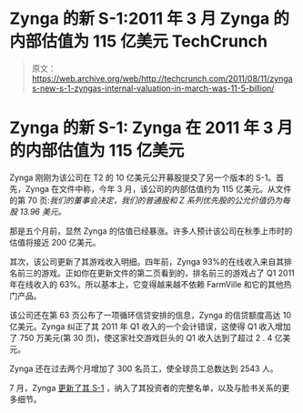 # Zynga 的新 S-1:2011 年 3 月 Zynga 的内部估值为 115 亿美元 TechCrunch

> 原文：<https://web.archive.org/web/http://techcrunch.com/2011/08/11/zyngas-new-s-1-zyngas-internal-valuation-in-march-was-11-5-billion/>

# Zynga 的新 S-1: Zynga 在 2011 年 3 月的内部估值为 115 亿美元

Zynga 刚刚为该公司在 T2 的 10 亿美元公开募股提交了另一个版本的 S-1。首先，Zynga 在文件中称，今年 3 月，该公司的内部估值约为 115 亿美元。从文件的第 70 页:*我们的董事会决定，我们的普通股和 Z 系列优先股的公允价值仍为每股 13.96 美元。*

那是五个月前，显然 Zynga 的估值已经暴涨。许多人预计该公司在秋季上市时的估值将接近 200 亿美元。

其次，该公司更新了其游戏收入明细。四年前，Zynga 93%的在线收入来自其排名前三的游戏。正如你在更新文件的第二页看到的，排名前三的游戏占了 Q1 2011 年在线收入的 63%。所以基本上，它变得越来越不依赖 FarmVille 和它的其他热门产品。

该公司还在第 63 页公布了一项循环信贷安排的信息，Zynga 的信贷额度高达 10 亿美元。Zynga 纠正了其 2011 年 Q1 收入的一个会计错误，这使得 Q1 收入增加了 750 万美元(第 30 页)，使这家社交游戏巨头的 Q1 收入达到了超过 2 . 4 亿美元。

Zynga 还在过去两个月增加了 300 名员工，使全球员工总数达到 2543 人。

7 月，Zynga [更新了其 S-1](https://web.archive.org/web/20230204214259/http://allthingsd.com/20110718/zynga-updates-ipo-filing-to-list-investors-and-googles-one-of-them/) ，纳入了其投资者的完整名单，以及与脸书关系的更多细节。